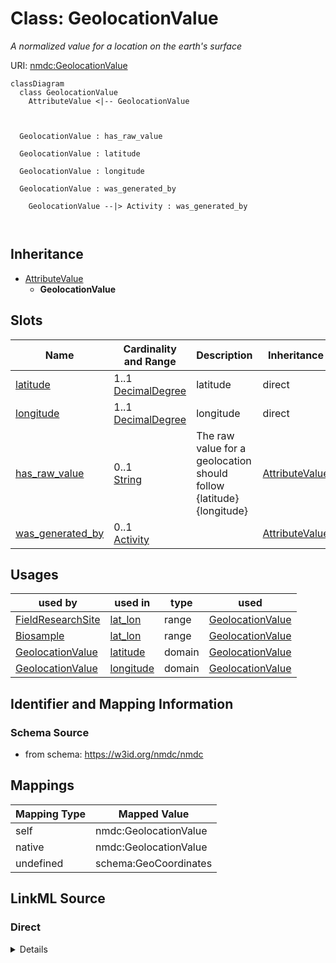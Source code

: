# Class: GeolocationValue


_A normalized value for a location on the earth's surface_





URI: [nmdc:GeolocationValue](https://w3id.org/nmdc/GeolocationValue)















```mermaid
classDiagram
  class GeolocationValue
    AttributeValue <|-- GeolocationValue
    
    
    
  GeolocationValue : has_raw_value
    
  GeolocationValue : latitude
    
  GeolocationValue : longitude
    
  GeolocationValue : was_generated_by
    
    GeolocationValue --|> Activity : was_generated_by
    
  

```






## Inheritance
* [AttributeValue](AttributeValue.md)
    * **GeolocationValue**



## Slots

| Name | Cardinality and Range | Description | Inheritance |
| ---  | --- | --- | --- |
| [latitude](latitude.md) | 1..1 <br/> [DecimalDegree](DecimalDegree.md) | latitude | direct |
| [longitude](longitude.md) | 1..1 <br/> [DecimalDegree](DecimalDegree.md) | longitude | direct |
| [has_raw_value](has_raw_value.md) | 0..1 <br/> [String](String.md) | The raw value for a geolocation should follow {latitude} {longitude} | [AttributeValue](AttributeValue.md) |
| [was_generated_by](was_generated_by.md) | 0..1 <br/> [Activity](Activity.md) |  | [AttributeValue](AttributeValue.md) |





## Usages

| used by | used in | type | used |
| ---  | --- | --- | --- |
| [FieldResearchSite](FieldResearchSite.md) | [lat_lon](lat_lon.md) | range | [GeolocationValue](GeolocationValue.md) |
| [Biosample](Biosample.md) | [lat_lon](lat_lon.md) | range | [GeolocationValue](GeolocationValue.md) |
| [GeolocationValue](GeolocationValue.md) | [latitude](latitude.md) | domain | [GeolocationValue](GeolocationValue.md) |
| [GeolocationValue](GeolocationValue.md) | [longitude](longitude.md) | domain | [GeolocationValue](GeolocationValue.md) |






## Identifier and Mapping Information







### Schema Source


* from schema: https://w3id.org/nmdc/nmdc





## Mappings

| Mapping Type | Mapped Value |
| ---  | ---  |
| self | nmdc:GeolocationValue |
| native | nmdc:GeolocationValue |
| undefined | schema:GeoCoordinates |





## LinkML Source

<!-- TODO: investigate https://stackoverflow.com/questions/37606292/how-to-create-tabbed-code-blocks-in-mkdocs-or-sphinx -->

### Direct

<details>
```yaml
name: GeolocationValue
description: A normalized value for a location on the earth's surface
notes:
- 'what did ''to_str: {latitude} {longitude}'' mean?'
from_schema: https://w3id.org/nmdc/nmdc
mappings:
- schema:GeoCoordinates
is_a: AttributeValue
slots:
- latitude
- longitude
slot_usage:
  has_raw_value:
    name: has_raw_value
    description: The raw value for a geolocation should follow {latitude} {longitude}
    domain_of:
    - AttributeValue
    - QuantityValue
  latitude:
    name: latitude
    domain_of:
    - GeolocationValue
    required: true
  longitude:
    name: longitude
    domain_of:
    - GeolocationValue
    required: true

```
</details>

### Induced

<details>
```yaml
name: GeolocationValue
description: A normalized value for a location on the earth's surface
notes:
- 'what did ''to_str: {latitude} {longitude}'' mean?'
from_schema: https://w3id.org/nmdc/nmdc
mappings:
- schema:GeoCoordinates
is_a: AttributeValue
slot_usage:
  has_raw_value:
    name: has_raw_value
    description: The raw value for a geolocation should follow {latitude} {longitude}
    domain_of:
    - AttributeValue
    - QuantityValue
  latitude:
    name: latitude
    domain_of:
    - GeolocationValue
    required: true
  longitude:
    name: longitude
    domain_of:
    - GeolocationValue
    required: true
attributes:
  latitude:
    name: latitude
    description: latitude
    from_schema: https://w3id.org/nmdc/nmdc
    rank: 1000
    domain: GeolocationValue
    slot_uri: wgs84:lat
    alias: latitude
    owner: GeolocationValue
    domain_of:
    - GeolocationValue
    range: decimal degree
    required: true
  longitude:
    name: longitude
    description: longitude
    from_schema: https://w3id.org/nmdc/nmdc
    rank: 1000
    domain: GeolocationValue
    slot_uri: wgs84:long
    alias: longitude
    owner: GeolocationValue
    domain_of:
    - GeolocationValue
    range: decimal degree
    required: true
  has_raw_value:
    name: has_raw_value
    description: The raw value for a geolocation should follow {latitude} {longitude}
    from_schema: https://w3id.org/nmdc/nmdc
    rank: 1000
    domain: AttributeValue
    multivalued: false
    alias: has_raw_value
    owner: GeolocationValue
    domain_of:
    - AttributeValue
    - QuantityValue
    range: string
  was_generated_by:
    name: was_generated_by
    from_schema: https://w3id.org/nmdc/nmdc
    mappings:
    - prov:wasGeneratedBy
    rank: 1000
    alias: was_generated_by
    owner: GeolocationValue
    domain_of:
    - DataObject
    - AttributeValue
    - FunctionalAnnotation
    range: Activity

```
</details>
